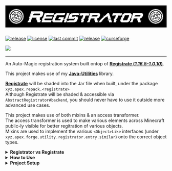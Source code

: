 # ![Registrator](./src/main/resources/banner.png)
[![release](https://github.com/ApexModder/Registrator/actions/workflows/release.yml/badge.svg)](https://github.com/ApexModder/Registrator/actions/workflows/release.yml)
[![license](https://img.shields.io/github/license/ApexModder/Registrator)](https://github.com/ApexModder/Registrator/blob/master/LICENSE)
[![last commit](https://img.shields.io/github/last-commit/ApexModder/Registrator)](https://github.com/ApexModder/Registrator/)
[![release](https://img.shields.io/github/v/release/ApexModder/Registrator)](https://github.com/ApexModder/Registrator/releases)
[![curseforge](https://cf.way2muchnoise.eu/versions/550146.svg)](https://www.curseforge.com/minecraft/mc-mods/registrator)

[<img src="https://i.imgur.com/qUJzbM4.png" width=33%></img>](http://discord.apexmods.xyz/)

---

An Auto-Magic registration system built ontop of [**Registrate (_1.16.5-1.0.10_)**](https://github.com/tterrag1098/Registrate/tree/1.16).

This project makes use of my [**Java-Utilities**](https://github.com/ApexModder/JavaUtilities) library.

[**Registrate**](https://github.com/tterrag1098/Registrate/tree/1.16) will be shaded into the Jar file when built, under the package `xyz.apex.repack.<registrate>`<br>
Although Registrate will be shaded & accessible via `AbstractRegistrator#backend`, you should never have to use it outside more advanced use cases.

This project makes use of both mixins & an access transformer.<br>
The access transformer is used to make various elements across Minecraft public-ly visible for better regitration of various objects.<br>
Mixins are used to implement the various `<Object>Like` interfaces (under `xyz.apex.forge.utility.registrator.entry.similar`) onto the correct object types.

<details>
<summary><b>Registrator vs Registrate</b></summary>

- Adds support for various new Registration types
  - `PaintingType`
  - `PointOfInterestType`
  - `IRecipeSerializer`
  - `SoundEvent`
  - `VillagerProfession`
  - `Structure`

- Custom `RegistryEntry` types & builders
  - Custom builders not only gives access to using custom `RegistryEntry` types, but also more freedom in what can be registered during the building process.
  - Custom `RegistryEntry` types allows for things like `ItemProviderEntry` to implement `IItemProvider` and be considered an `Item` object by the game. This allows for passing in your custom item entries right into places that would usually expect an `Item`.
  - Sub registration type helpers.
    - This is mainly helpful for easier sub `Item` registrations.
    - Things like `ToolItem`, `ArmorItem` use different constructor parameters, many helper methods have been implemented into `AbstractRegistor` to make registering these kinds of items easier.
- Custom DataProviders
  - An extended LanguageProvider (`RegistrateLangExtProvider`) has been implemented and many similar `lang()` methods exist, to allow registering translation for various languages. Whereas vanilla Registrate only supports `en_us` (& auto `en_ud`) by default.
    - To use this provider, look for any `lang` method whose first parameter is `languageKey` this is the 'language code' you wish to add a translation for, constants for all vanilla Minecraft supported language codes can be found in `RegistrateLangExtProvider`.
    - **Note**: `RegistrateLangExtProvider` **DOES NOT** support registering for the `en_us` language code, use the vanilla `RegistrateLangProvider` provider type & methods for this.
  - Various new tags providers for the missing tag types (`Potion`, `Enchantment` & `BlockEntity` / `TileEntity`).
  - A new Sound provider is implemented, although it is not recommended being used. Use the `SoundBuiler` (`AbstractRegistrator#sound(<soundName>, [parentObj])`) methods to build a SoundEvent (RegistryEntry `SoundEntry`).
    - This builder has many useful methods to make building your custom sounds easier, and also automatically generates & appends to your mods `sounds.json` file.
  - TemplatePoolProvider
    - This provider type has not been thoroughly tested but should allow you to generate template pools used during world generation.
    - Use at your own risk.
</details>

<details>
<summary><b>How to Use</b></summary>

For an example mod on how to use Registrator, see the [TestMod here](https://github.com/ApexModder/Registrator/blob/master/src/testmod/java/xyz/apex/forge/testmod/init/TRegistry.java).

This system is used in a very similar way to how vanilla Registrate is used. So their _How to Use_ guide should also be applicable here.
Just substitute any Registrate references for Registrator versions.

Firstly you will need to create a lazily loaded `AbstractRegistrator` object, which will be used & referenced across your entire project.<br>
The easiest method to do this is via the `Registrator#create(<mod_id>)` method.

```java
public static final Lazy<Registrator> REGISTRY = Registrator.create("<YOUR_MOD_ID_HERE>")
```

Once you have a Registrator instance you can then begin building & registering your various objects.

The following will build & register a generic block with US & British translations, require a pickaxe to be broken as well as a generic BlockItem.
```java
public static final BlockEntry<Block> YOUR_BLOCK = REGISTRY.get()
        .block("<your_block_name_here>")
            .lang("Some US Name Here")
            .lang(RegistrateLangExtProvider.EN_GB, "Some British Name Here")
            .harvestTool(ToolType.PICKAXE)
            .requireCorrectToolForDrops()
            .strength(3F, 3F)
        
            .simpleItem()
        .register();
```

To register more advanced object types, a factory method can be appended to the end of any object method.
`block("<your_block_name_here>", [parentObj], <some_block_factory>)`
These factory types take the default constructor parameters of what ever type you are trying to build.
For example, a `BlockFactory` takes in the finalized `AbstractBlock.Properties` object (Similar to how the `Block` constructor takes in a `AbstractBlock.Properties` object).
</details>

<details>
<summary><b>Project Setup</b></summary>

Due to Registrator including a `mods.toml` file, it has to be added as a dependency to your mod.
Unlike how vanilla Registrate includes no mod data and can be shaded right into your mod jar.

To do this, add the following snippet of code to your `mods.toml` file.
```toml
[[dependencies.<YOUR_MOD_ID_HERE>]]
    modId="registrator"
    mandatory=true
    versionRange="[<REGISTRATOR_VERSION>,)"
    ordering="NONE"
    side="BOTH"
```

To include Registrator in your mods `build.gradle` file, We make use of the [CurseMaven Gradle plugin](https://www.cursemaven.com/). <br>
Add the following snippet of code to your `repositories { }` section

```groovy
maven { url 'https://maven.apexmods.xyz/' } // ApexMods-Maven
```

Add the following snippet of code to your `dependencies { }` section<br>
See below for table of CurseForge version IDs

```groovy
implementation fg.deobf("xyz.apex.forge.utility:registrator:<MINECARFT_VERSION>-<REGISTRATOR_VERSION>:deobf")
```

<details>
<summary><b>The following is only required when shipping your mod via CurseForge.</b></summary>

While uploading / editing uploaded releases, find the `Releated Projects` section.<br>
![Releated-Projects](https://i.imgur.com/Lj5jXZj.png)

Search for `Registrator` and click `Add Project` on the right.<br>
This will add Registrator as a dependency on CurseForge. When users download your mod via the CurseForge launcher (or any launchers using CurseForges API), Registrator will automatically be downloaded alongside it.

</details>
</details>